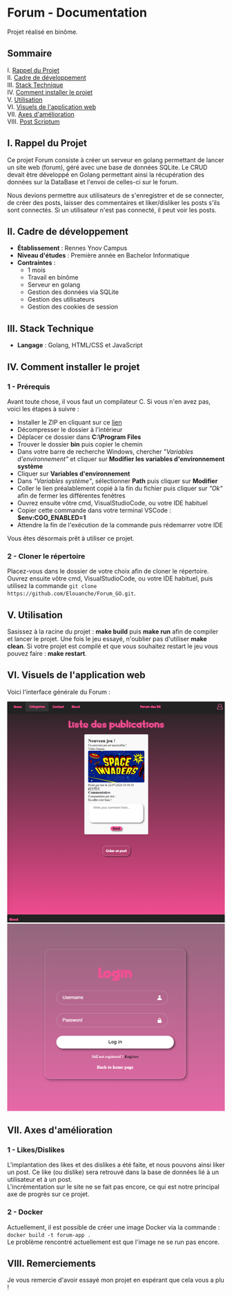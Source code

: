 # Forum - Documentation

Projet réalisé en binôme.

## Sommaire
I. [Rappel du Projet](#i-rappel-du-projet)  
II. [Cadre de développement](#ii-cadre-de-développement)  
III. [Stack Technique](#iii-stack-technique)  
IV. [Comment installer le projet](#iv-comment-installer-le-projet)  
V. [Utilisation](#v-utilisation)  
VI. [Visuels de l'application web](#vi-visuels-de-lapplication-web)  
VII. [Axes d'amélioration](#vii-axes-damélioration)  
VIII. [Post Scriptum](#viii-post-scriptum)

## I. Rappel du Projet

Ce projet Forum consiste à créer un serveur en golang permettant de lancer un site web (forum), géré avec une base de données SQLite. 
Le CRUD devait être développé en Golang permettant ainsi la récupération des données sur la DataBase et l'envoi de celles-ci sur le forum.  

Nous devions permettre aux utilisateurs de s'enregistrer et de se connecter, de créer des posts, laisser des commentaires et liker/disliker 
les posts s'ils sont connectés. Si un utilisateur n'est pas connecté, il peut voir les posts.

## II. Cadre de développement

- **Établissement** : Rennes Ynov Campus
- **Niveau d'études** : Première année en Bachelor Informatique
- **Contraintes** :
    * 1 mois
    * Travail en binôme
    * Serveur en golang
    * Gestion des données via SQLite
    * Gestion des utilisateurs
    * Gestion des cookies de session

## III. Stack Technique

- **Langage** : Golang, HTML/CSS et JavaScript

## IV. Comment installer le projet

### 1 - Prérequis

Avant toute chose, il vous faut un compilateur C. Si vous n'en avez pas, voici les étapes à suivre :  

- Installer le ZIP en cliquant sur ce [lien](https://github.com/brechtsanders/winlibs_mingw/releases/download/14.1.0posix-18.1.5-11.0.1-ucrt-r1/winlibs-x86_64-posix-seh-gcc-14.1.0-mingw-w64ucrt-11.0.1-r1.zip)  
- Décompresser le dossier à l'intérieur  
- Déplacer ce dossier dans **C:\Program Files**  
- Trouver le dossier **bin** puis copier le chemin  
- Dans votre barre de recherche Windows, chercher *"Variables d'environnement"* et cliquer sur **Modifier les variables d'environnement système**  
- Cliquer sur **Variables d'environnement**  
- Dans *"Variables système"*, sélectionner **Path** puis cliquer sur **Modifier**  
- Coller le lien préalablement copié à la fin du fichier puis cliquer sur *"Ok"* afin de fermer les différentes fenêtres  
- Ouvrez ensuite vôtre cmd, VisualStudioCode, ou votre IDE habituel
- Copier cette commande dans votre terminal VSCode : **$env:CGO_ENABLED=1**  
- Attendre la fin de l'exécution de la commande puis rédemarrer votre IDE  

Vous êtes désormais prêt à utiliser ce projet.

### 2 - Cloner le répertoire

Placez-vous dans le dossier de votre choix afin de cloner le répertoire.
Ouvrez ensuite vôtre cmd, VisualStudioCode, ou votre IDE habituel, puis utilisez la commande ``git clone https://github.com/Elouanche/Forum_GO.git``.

## V. Utilisation

Sasissez à la racine du projet : **make build** puis **make run** afin de compiler et lancer le projet. 
Une fois le jeu essayé, n'oublier pas d'utiliser **make clean**.
Si votre projet est compilé et que vous souhaitez restart le jeu vous pouvez faire : **make restart**.

## VI. Visuels de l'application web

Voici l'interface générale du Forum :  

![Page d'accueil](ressources/accueil.png)
![Page de connexion](ressources/login.png)

## VII. Axes d'amélioration

### 1 - Likes/Dislikes

L'implantation des likes et des dislikes a été faite, et nous pouvons ainsi liker un post. Ce like (ou dislike) sera retrouvé dans la base de données 
lié à un utilisateur et à un post.  
L'incrémentation sur le site ne se fait pas encore, ce qui est notre principal axe de progrès sur ce projet.

### 2 - Docker

Actuellement, il est possible de créer une image Docker via la commande :  
``docker build -t forum-app .``  
Le problème rencontré actuellement est que l'image ne se run pas encore.

## VIII. Remerciements

Je vous remercie d'avoir essayé mon projet en espérant que cela vous a plu !
